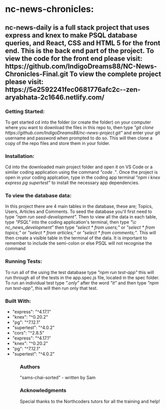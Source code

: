 <h1>nc-news-chronicles:</h1>

<h2>nc-news-daily is a full stack project that uses express and knex to make PSQL database queries, and React, CSS and HTML 5 for the front end. This is the back end part of the project. To view the code for the front end please visit: https://github.com/IndigoDreams88/NC-News-Chronicles-Final.git To view the complete project please visit: https://5e2592241fec0681776afc2c--zen-aryabhata-2c1646.netlify.com/</h2>

<h3>Getting Started:</h3>
<p1>To get started cd into the folder (or create the folder) on your computer where you want to download the files in this repo to, then type <i>"git clone https://github.com/IndigoDreams88/nc-news-project.git"</i> and enter your git username and password when prompted to do so. This will then clone a copy of the repo files and store them in your folder.</p1>

<h3>Installation:</h3>
<p1>Cd into the downloaded main project folder and open it on VS Code or a similar coding application using the command <i>"code ."</i>. Once the project is open in your coding applcation, type in the coding app terminal <i>"npm i knex express pg supertest"</i> to install the necessary app dependencies.</p1>

<h3>To view the database data:</h3>
<p1>In this project there are 4 main tables in the database, these are; Topics, Users, Articles and Comments. To seed the database you'll first need to type <i>"npm run seed-development".</i> Then to view all the data in each table, type <i>"PSQL"</i> into the coding application's terminal, then type <i>"\c nc_news_development"</i> then type <i>"select * from users;"</i> or <i>"select * from topics;"</i> or <i>"select * from articles;"</i> or <i>"select * from comments;"</i>. This will then create a visible table in the terminal of the data. It is important to remember to include the semi-colon or else PSQL will not recognise the command<p1>

<h3>Running Tests:</h3>
<p1>To run all of the using the test database type <i>"npm run test-app"</i> this will run through all of the tests in the app.spec.js file, located in the spec folder. To run an individual test type <i>".only"</i> after the word <i>"it"</i> and then type <i>"npm run test-app"</i>, this will then run only that test.</p1>

<h3>Built With:</h3>

<ul>
    <li>"express": "^4.17.1"</li>
    <li>"knex": "^0.20.2"</li>
    <li>"pg": "^7.12.1"</li>
    <li>"supertest": "^4.0.2"</li>
   <li>"cors": "^2.8.5"</li>
    <li>"express": "^4.17.1"</li>
    <li>"knex": "^0.20.2"</li>
    <li>"pg": "^7.12.1"</li>
    <li>"supertest": "^4.0.2"</li>
<ul>

<h3>Authors</h3>
<p1>"sams-chai-sorted" - written by Sam</p1>

<h3>Acknowledgments</h3>
<p1>Special thanks to the Northcoders tutors for all the training and help!</p1>
